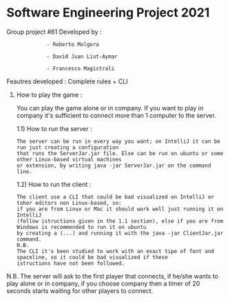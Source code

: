 # Software Engineering Project 2021

Group project #61 
Developed by :   

                 - Roberto Molgora

                 - David Juan Liut-Aymar
                 
                 - Francesco Magistrali
                
Feautres developed : Complete rules + CLI
                
1) How to play the game : 

    You can play the game alone or in company. If you want to play in company it's sufficient to connect more than 1 computer to the server.
 
    1.1) How to run the server :
   
       The server can be run in every way you want; on IntelliJ it can be run just creating a configuration 
       that runs the ServerJar.jar file. Else can be run on ubuntu or some other Linux-based virtual machines
       or extension, by writing java -jar ServerJar.jar on the command line.
       
   1.2) How to run the client :
   
       The client use a CLI that could be bad visualized on IntelliJ or toher editors non Linux-based, so: 
       if you are from Linux or Mac it should work well just running it on IntelliJ 
       (follow istructions given in the 1.1 section), else if you are from Windows is recommended to run it on ubuntu
       by creating a (...) and running it with the java -jar ClientJar.jar command.
       N.B.
       The CLI it's been studied to work with an exact tipe of font and spaceline, so it could be bad visualized if these
       istructions have not been followed.
       
  N.B.
  The server will ask to the first player that connects, if he/she wants to play alone or in company, if you choose company then a timer of 20 seconds starts waiting for other       players to connect.
